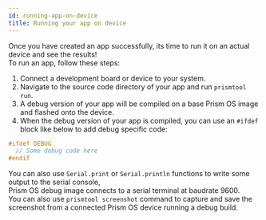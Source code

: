 ```yaml
---
id: running-app-on-device
title: Running your app on device
---
```


Once you have created an app successfully,
its time to run it on an actual device and see the results!  
To run an app, follow these steps:
1. Connect a development board or device to your system.
2. Navigate to the source code directory of your app and run `prismtool run`.
3. A debug version of your app will be compiled on a base Prism OS image and flashed onto the device.
4. When the debug version of your app is compiled, you can use an `#ifdef` block like below to add debug specific code:
```C++
#ifdef DEBUG
  // Some debug code here
#endif
```

You can also use `Serial.print` or `Serial.println` functions to write some output to the serial console,  
Prism OS debug image connects to a serial terminal at baudrate 9600.  
You can also use `prismtool screenshot` command to capture and save the screenshot from a connected Prism OS device running a debug build.
